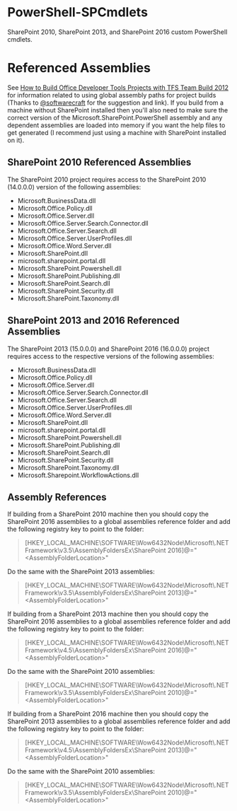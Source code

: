 # PowerShell-SPCmdlets
SharePoint 2010, SharePoint 2013, and SharePoint 2016 custom PowerShell cmdlets.

# Referenced Assemblies
See [How to Build Office Developer Tools Projects with TFS Team Build 2012](https://msdn.microsoft.com/en-us/library/ff622991.aspx) for information related to using global assembly paths for project builds (Thanks to [@softwarecraft](https://github.com/softwarecraft) for the suggestion and link). If you build from a machine without SharePoint installed then you'll also need to make sure the correct version of the Microsoft.SharePoint.PowerShell assembly and any dependent assemblies are loaded into memory if you want the help files to get generated (I recommend just using a machine with SharePoint installed on it).

## SharePoint 2010 Referenced Assemblies
The SharePoint 2010 project requires access to the SharePoint 2010 (14.0.0.0) version of the following assemblies:
* Microsoft.BusinessData.dll
* Microsoft.Office.Policy.dll
* Microsoft.Office.Server.dll
* Microsoft.Office.Server.Search.Connector.dll
* Microsoft.Office.Server.Search.dll
* Microsoft.Office.Server.UserProfiles.dll
* Microsoft.Office.Word.Server.dll
* Microsoft.SharePoint.dll
* microsoft.sharepoint.portal.dll
* Microsoft.SharePoint.Powershell.dll
* Microsoft.SharePoint.Publishing.dll
* Microsoft.SharePoint.Search.dll
* Microsoft.SharePoint.Security.dll
* Microsoft.SharePoint.Taxonomy.dll

## SharePoint 2013 and 2016 Referenced Assemblies
The SharePoint 2013 (15.0.0.0) and SharePoint 2016 (16.0.0.0) project requires access to the respective versions of the following assemblies:
* Microsoft.BusinessData.dll
* Microsoft.Office.Policy.dll
* Microsoft.Office.Server.dll
* Microsoft.Office.Server.Search.Connector.dll
* Microsoft.Office.Server.Search.dll
* Microsoft.Office.Server.UserProfiles.dll
* Microsoft.Office.Word.Server.dll
* Microsoft.SharePoint.dll
* microsoft.sharepoint.portal.dll
* Microsoft.SharePoint.Powershell.dll
* Microsoft.SharePoint.Publishing.dll
* Microsoft.SharePoint.Search.dll
* Microsoft.SharePoint.Security.dll
* Microsoft.SharePoint.Taxonomy.dll
* Microsoft.Sharepoint.WorkflowActions.dll

## Assembly References	
If building from a SharePoint 2010 machine then you should copy the SharePoint 2016 assemblies to a global assemblies reference folder and add the following registry key to point to the folder:
> [HKEY_LOCAL_MACHINE\SOFTWARE\Wow6432Node\Microsoft\\.NETFramework\v3.5\AssemblyFoldersEx\SharePoint 2016]@="\<AssemblyFolderLocation\>"

Do the same with the SharePoint 2013 assemblies:
> [HKEY_LOCAL_MACHINE\SOFTWARE\Wow6432Node\Microsoft\\.NETFramework\v3.5\AssemblyFoldersEx\SharePoint 2013]@="\<AssemblyFolderLocation\>"

If building from a SharePoint 2013 machine then you should copy the SharePoint 2016 assemblies to a global assemblies reference folder and add the following registry key to point to the folder:
> [HKEY_LOCAL_MACHINE\SOFTWARE\Wow6432Node\Microsoft\\.NETFramework\v4.5\AssemblyFoldersEx\SharePoint 2016]@="\<AssemblyFolderLocation\>"

Do the same with the SharePoint 2010 assemblies:
> [HKEY_LOCAL_MACHINE\SOFTWARE\Wow6432Node\Microsoft\\.NETFramework\v3.5\AssemblyFoldersEx\SharePoint 2010]@="\<AssemblyFolderLocation\>"

If building from a SharePoint 2016 machine then you should copy the SharePoint 2013 assemblies to a global assemblies reference folder and add the following registry key to point to the folder:
> [HKEY_LOCAL_MACHINE\SOFTWARE\Wow6432Node\Microsoft\\.NETFramework\v4.5\AssemblyFoldersEx\SharePoint 2013]@="\<AssemblyFolderLocation\>"

Do the same with the SharePoint 2010 assemblies:
> [HKEY_LOCAL_MACHINE\SOFTWARE\Wow6432Node\Microsoft\\.NETFramework\v3.5\AssemblyFoldersEx\SharePoint 2010]@="\<AssemblyFolderLocation\>"
